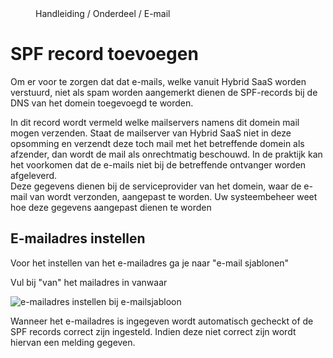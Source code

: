 <properties>
	<page>
		<title>SPF record toevoegen aan DNS</title>
	</page>
	<menu>
		<position>Handleiding / Onderdeel / E-mail </position> 
		<title>SPF record toevoegen</title>
	</menu>
</properties>

# SPF record toevoegen #

Om er voor te zorgen dat dat e-mails, welke vanuit Hybrid SaaS worden verstuurd, niet als spam worden aangemerkt dienen de <label keyword="spf">SPF-records</label> bij de <label keyword="dns">DNS</label> van het domein toegevoegd te worden.

<div class="info">
In dit record wordt vermeld welke mailservers namens dit domein mail mogen verzenden. Staat de mailserver van Hybrid SaaS niet in deze opsomming en verzendt deze toch mail met het betreffende domein als afzender, dan wordt de mail als onrechtmatig beschouwd. In de praktijk kan het voorkomen dat de e-mails niet bij de betreffende ontvanger worden afgeleverd. 
</div>

<div class="tip">
Deze gegevens dienen bij de serviceprovider van het domein, waar de e-mail van wordt verzonden, aangepast te worden. Uw systeembeheer weet hoe deze gegevens aangepast dienen te worden
</div>

## E-mailadres instellen ##

Voor het instellen van het e-mailadres ga je naar "e-mail sjablonen" 

Vul bij "van" het mailadres in vanwaar 

![e-mailadres instellen bij e-mailsjabloon](https://cloud.githubusercontent.com/assets/8395139/7047987/55c69a38-de10-11e4-8fad-21508c49806a.png)

<div class="info">
Wanneer het e-mailadres is ingegeven wordt automatisch gecheckt of de SPF records correct zijn ingesteld. Indien deze niet correct zijn wordt hiervan een melding gegeven.
</div>
